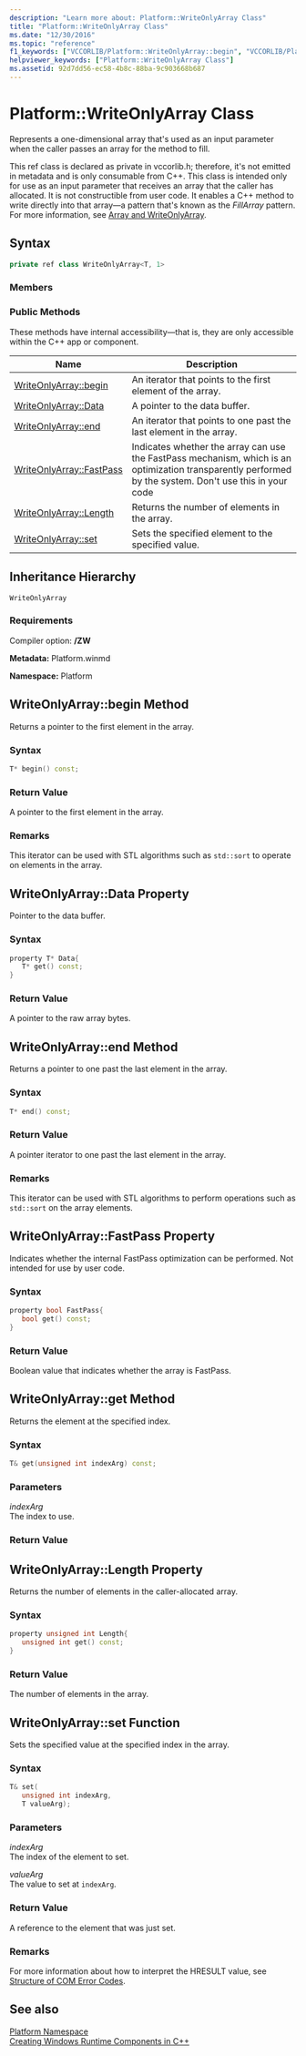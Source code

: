 ```yaml
---
description: "Learn more about: Platform::WriteOnlyArray Class"
title: "Platform::WriteOnlyArray Class"
ms.date: "12/30/2016"
ms.topic: "reference"
f1_keywords: ["VCCORLIB/Platform::WriteOnlyArray::begin", "VCCORLIB/Platform::WriteOnlyArray::Data", "VCCORLIB/Platform::WriteOnlyArray::end", "VCCORLIB/Platform::WriteOnlyArray::FastPass", "VCCORLIB/Platform::WriteOnlyArray::Length", "VCCORLIB/Platform::WriteOnlyArray::set"]
helpviewer_keywords: ["Platform::WriteOnlyArray Class"]
ms.assetid: 92d7dd56-ec58-4b8c-88ba-9c903668b687
---
```

# Platform::WriteOnlyArray Class

Represents a one-dimensional array that's used as an input parameter when the caller passes an array for the method to fill.

This ref class is declared as private in vccorlib.h; therefore, it's not emitted in metadata and is only consumable from C++. This class is intended only for use as an input parameter that receives an array that the caller has allocated. It is not constructible from user code. It enables a C++ method to write directly into that array—a pattern that's known as the *FillArray* pattern. For more information, see [Array and WriteOnlyArray](../cppcx/array-and-writeonlyarray-c-cx.md).

## Syntax

```cpp
private ref class WriteOnlyArray<T, 1>
```

### Members

### Public Methods

These methods have internal accessibility—that is, they are only accessible within the C++ app or component.

|Name|Description|
|----------|-----------------|
|[WriteOnlyArray::begin](#begin)|An iterator that points to the first element of the array.|
|[WriteOnlyArray::Data](#data)|A pointer to the data buffer.|
|[WriteOnlyArray::end](#end)|An iterator that points to one past the last element in the array.|
|[WriteOnlyArray::FastPass](#fastpass)|Indicates whether the array can use the FastPass mechanism, which is an optimization transparently performed by the system. Don't use this in your code|
|[WriteOnlyArray::Length](#length)|Returns the number of elements in the array.|
|[WriteOnlyArray::set](#set)|Sets the specified element to the specified value.|

## Inheritance Hierarchy

`WriteOnlyArray`

### Requirements

Compiler option: **/ZW**

**Metadata:** Platform.winmd

**Namespace:** Platform

## <a name="begin"></a> WriteOnlyArray::begin Method

Returns a pointer to the first element in the array.

### Syntax

```cpp
T* begin() const;
```

### Return Value

A pointer to the first element in the array.

### Remarks

This iterator can be used with STL algorithms such as `std::sort` to operate on elements in the array.

## <a name="data"></a> WriteOnlyArray::Data Property

Pointer to the data buffer.

### Syntax

```cpp
property T* Data{
   T* get() const;
}
```

### Return Value

A pointer to the raw array bytes.

## <a name="end"></a> WriteOnlyArray::end Method

Returns a pointer to one past the last element in the array.

### Syntax

```cpp
T* end() const;
```

### Return Value

A pointer iterator to one past the last element in the array.

### Remarks

This iterator can be used with STL algorithms to perform operations such as `std::sort` on the array elements.

## <a name="fastpass"></a> WriteOnlyArray::FastPass Property

Indicates whether the internal FastPass optimization can be performed. Not intended for use by user code.

### Syntax

```cpp
property bool FastPass{
   bool get() const;
}
```

### Return Value

Boolean value that indicates whether the array is FastPass.

## <a name="get"></a> WriteOnlyArray::get Method

Returns the element at the specified index.

### Syntax

```cpp
T& get(unsigned int indexArg) const;
```

### Parameters

*indexArg*<br/>
The index to use.

### Return Value

## <a name="length"></a> WriteOnlyArray::Length Property

Returns the number of elements in the caller-allocated array.

### Syntax

```cpp
property unsigned int Length{
   unsigned int get() const;
}
```

### Return Value

The number of elements in the array.

## <a name="set"></a> WriteOnlyArray::set Function

Sets the specified value at the specified index in the array.

### Syntax

```cpp
T& set(
   unsigned int indexArg,
   T valueArg);
```

### Parameters

*indexArg*<br/>
The index of the element to set.

*valueArg*<br/>
The value to set at `indexArg`.

### Return Value

A reference to the element that was just set.

### Remarks

For more information about how to interpret the HRESULT value, see [Structure of COM Error Codes](/windows/win32/com/structure-of-com-error-codes).

## See also

[Platform Namespace](platform-namespace-c-cx.md)<br/>
[Creating Windows Runtime Components in C++](/windows/uwp/winrt-components/creating-windows-runtime-components-in-cpp)

